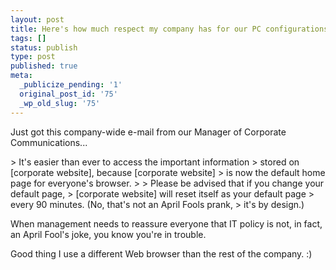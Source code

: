 ```yaml
---
layout: post
title: Here's how much respect my company has for our PC configurations...
tags: []
status: publish
type: post
published: true
meta:
  _publicize_pending: '1'
  original_post_id: '75'
  _wp_old_slug: '75'
---
```

Just got this company-wide e-mail from our Manager of Corporate Communications...

&gt; It's easier than ever to access the important information
&gt; stored on [corporate website], because [corporate website]
&gt; is now the default home page for everyone's browser.
&gt;
&gt; Please be advised that if you change your default page,
&gt; [corporate website] will reset itself as your default page
&gt; every 90 minutes. (No, that's not an April Fools prank,
&gt; it's by design.)

When management needs to reassure everyone that IT policy is not, in fact, an April Fool's joke, you know you're in trouble.

Good thing I use a different Web browser than the rest of the company.  :)
